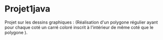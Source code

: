 # Projet1java
Projet sur les dessins graphiques : (Réalisation d'un polygone régulier ayant pour chaque coté un carré coloré 
inscrit à l'intérieur de même coté que le polygone ).

